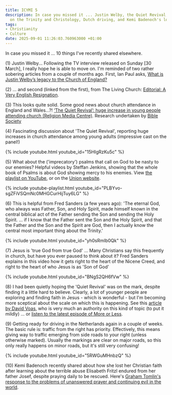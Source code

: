```yaml
---
title: ICYMI 5
description: In case you missed it ... Justin Welby, the Quiet Revival, Fred Sanders
  on the Trinity and Christology, Dutch driving, and Kemi Badenoch's loss of faith.
tags:
- Christianity
- Culture
date: 2025-09-01 11:26:03.760963000 +01:00
---
```

In case you missed it ... 10 things I've recently shared elsewhere.

(1) Justin Welby... Following the TV interview released on Sunday [30 March], I really hope he is able to move on. I'm reminded of two rather sobering articles from a couple of months ago. First, Ian Paul asks, [What is Justin Welby’s legacy to the Church of England?](https://www.psephizo.com/life-ministry/what-is-justin-welbys-legacy-to-the-church-of-england/)

(2) ... and second (linked from the first), from The Living Church: [Editorial: A Very English Resignation](https://livingchurch.org/commentary/editorial-a-very-english-resignation/).

(3) This looks quite solid. Some good news about church attendance in England and Wales...?! [‘The Quiet Revival’: huge increase in young people attending church (Religion Media Centre)](https://religionmediacentre.org.uk/news/the-quiet-revival-huge-increase-in-young-people-attending-church/). Research undertaken by [Bible Society](https://www.biblesociety.org.uk)

(4) Fascinating discussion about 'The Quiet Revival', reporting huge increases in church attendance among young adults (impressive cast on the panel!)

{% include youtube.html youtube_id="15HIgRzKu5c" %}

(5) What about the ('imprecatory') psalms that call on God to be nasty to our enemies? Helpful videos by Steffan Jenkins, showing that the whole book of Psalms is about God showing mercy to his enemies. View [the playlist on YouTube](https://www.youtube.com/playlist?list=PLBYvo-sgZFiVSQmNc0MHGCurHijTuy6LG), or on the [Union website](https://www.unionpublishing.org/resource/the-imprecatory-psalms/).

{% include youtube-playlist.html youtube_id="PLBYvo-sgZFiVSQmNc0MHGCurHijTuy6LG" %}

(6) This is helpful from Fred Sanders (a few years ago): 'The eternal God, who always was Father, Son, and Holy Spirit, made himself known in the central biblical act of the Father sending the Son and sending the Holy Spirit. ... if I know that the Father sent the Son and the Holy Spirit, and that the Father and the Son and the Spirit are God, then I actually know the central most important thing about the Trinity.'

{% include youtube.html youtube_id="yh0sRmIb0Qk" %}

(7) Jesus is 'true God from true God' ... Many Christians say this frequently in church, but have you ever paused to think about it? Fred Sanders explains in this video how it gets right to the heart of the Nicene Creed, and right to the heart of who Jesus is as 'Son of God'

{% include youtube.html youtube_id="BNgS2QH6fVw" %}

(8) I had been quietly hoping the 'Quiet Revival' was on the mark, despite finding it a little hard to believe. Clearly, a lot of younger people are exploring and finding faith in Jesus - which is wonderful - but I'm becoming more sceptical about the scale on which this is happening. See this [article by David Voas](https://theconversation.com/is-there-really-a-religious-revival-in-england-why-im-sceptical-of-a-new-report-257863), who is very much an authority on this kind of topic (to put it mildly) ... or [listen to the latest episode of More or Less](https://www.bbc.co.uk/sounds/play/m002f8wq).

(9) Getting ready for driving in the Netherlands again in a couple of weeks. The basic rule is: traffic from the right has priority. Effectively, this means giving way to traffic emerging from side roads to your right (unless otherwise marked). Usually the markings are clear on major roads, so this only really happens on minor roads, but it's still very confusing!

{% include youtube.html youtube_id="5RWGuMHnbzQ" %}

(10) Kemi Badenoch recently shared about how she lost her Christian faith after learning about the terrible abuse Elisabeth Fritzl endured from her father Josef, despite praying daily to be rescued. Here's [Graham Tomlin's response to the problems of unanswered prayer and continuing evil in the world](https://www.seenandunseen.com/dear-kemi-about-lost-faith).

